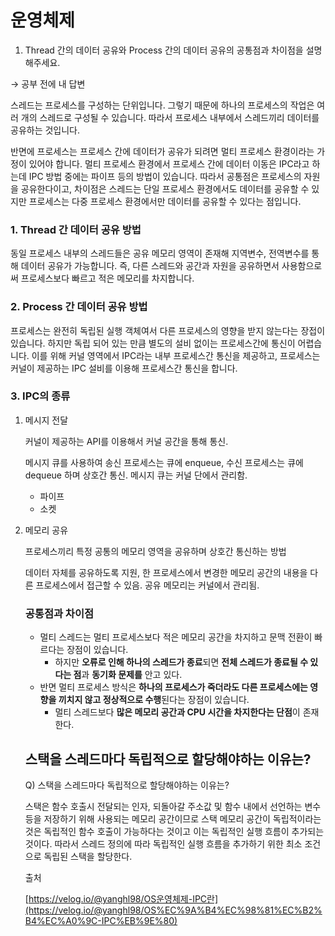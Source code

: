 # 운영체제

1. Thread 간의 데이터 공유와 Process 간의 데이터 공유의 공통점과 차이점을 설명해주세요.

→ 공부 전에 내 답변

스레드는 프로세스를 구성하는 단위입니다. 그렇기 때문에 하나의 프로세스의 작업은 여러 개의 스레드로 구성될 수 있습니다. 따라서 프로세스 내부에서 스레드끼리 데이터를 공유하는 것입니다.

반면에 프로세스는 프로세스 간에 데이터가 공유가 되려면 멀티 프로세스 환경이라는 가정이 있어야 합니다. 멀티 프로세스 환경에서 프로세스 간에 데이터 이동은 IPC라고 하는데 IPC 방법 중에는 파이프 등의 방법이 있습니다. 따라서 공통점은 프로세스의 자원을 공유한다이고, 차이점은 스레드는 단일 프로세스 환경에서도 데이터를 공유할 수 있지만 프로세스는 다중 프로세스 환경에서만 데이터를 공유할 수 있다는 점입니다.

### 1. Thread 간 데이터 공유 방법

동일 프로세스 내부의 스레드들은 공유 메모리 영역이 존재해 지역변수, 전역변수를 통해 데이터 공유가 가능합니다. 즉, 다른 스레드와 공간과 자원을 공유하면서 사용함으로써 프로세스보다 빠르고 적은 메모리를 차지합니다.

### 2. Process 간 데이터 공유 방법

프로세스는 완전히 독립된 실행 객체여서 다른 프로세스의 영향을 받지 않는다는 장접이 있습니다. 하지만 독립 되어 있는 만큼 별도의 설비 없이는 프로세스간에 통신이 어렵습니다. 이를 위해 커널 영역에서 IPC라는 내부 프로세스간 통신을 제공하고, 프로세스는 커널이 제공하는 IPC 설비를 이용해 프로세스간 통신을 합니다.

### 3. IPC의 종류

1. 메시지 전달
    
    커널이 제공하는 API를 이용해서 커널 공간을 통해 통신.
    
    메시지 큐를 사용하여 송신 프로세스는 큐에 enqueue, 수신 프로세스는 큐에 dequeue 하며 상호간 통신. 메시지 큐는 커널 단에서 관리함.
    
    - 파이프
    - 소켓
2. 메모리 공유
    
    프로세스끼리 특정 공통의 메모리 영역을 공유하며 상호간 통신하는 방법
    
    데이터 자체를 공유하도록 지원, 한 프로세스에서 변경한 메모리 공간의 내용을 다른 프로세스에서 접근할 수 있음. 공유 메모리는 커널에서 관리됨.
    
    ### 공통점과 차이점
    
    - 멀티 스레드는 멀티 프로세스보다 적은 메모리 공간을 차지하고 문맥 전환이 빠르다는 장점이 있습니다.
        - 하지만 **오류로 인해 하나의 스레드가 종료**되면 **전체 스레드가 종료될 수 있다는 점**과 **동기화 문제를** 안고 있다.
    - 반면 멀티 프로세스 방식은 **하나의 프로세스가 죽더라도 다른 프로세스에는 영향을 끼치지 않고 정상적으로 수행**된다는 장점이 있습니다.
        - 멀티 스레드보다 **많은 메모리 공간과 CPU 시간을 차지한다는 단점**이 존재한다.
    
    ## 스택을 스레드마다 독립적으로 할당해야하는 이유는?
    
    Q) 스택을 스레드마다 독립적으로 할당해야하는 이유는?
    
    스택은 함수 호출시 전달되는 인자, 되돌아갈 주소값 및 함수 내에서 선언하는 변수 등을 저장하기 위해 사용되는 메모리 공간이므로 스택 메모리 공간이 독립적이라는 것은 독립적인 함수 호출이 가능하다는 것이고 이는 독립적인 실행 흐름이 추가되는 것이다. 따라서 스레드 정의에 따라 독립적인 실행 흐름을 추가하기 위한 최소 조건으로 독립된 스택을 할당한다.
    
    출처
    
    [https://velog.io/@yanghl98/OS운영체제-IPC란](https://velog.io/@yanghl98/OS%EC%9A%B4%EC%98%81%EC%B2%B4%EC%A0%9C-IPC%EB%9E%80)